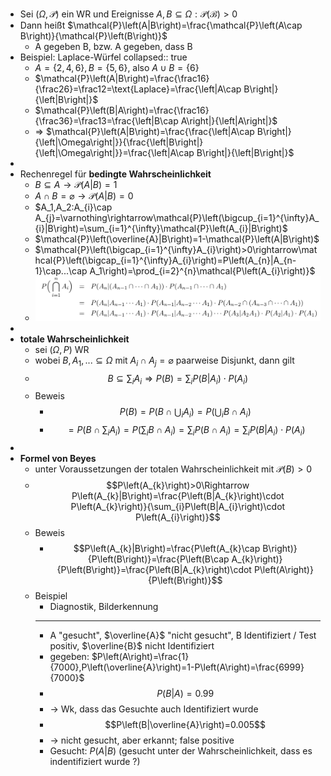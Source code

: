 - Sei $\left(\Omega,\mathcal{P}\right)$ ein WR und Ereignisse $A,B\subseteq\Omega:\mathcal{P\left(B\right)>0}$
- Dann heißt $\mathcal{P}\left(A|B\right)=\frac{\mathcal{P}\left(A\cap B\right)}{\mathcal{P}\left(B\right)}$
	- A gegeben B, bzw. A gegeben, dass B
- Beispiel: Laplace-Würfel
  collapsed:: true
	- $A=\left\lbrace2,4,6\right\rbrace,B=\left\lbrace5,6\right\rbrace$, also $A\cup B=\left\lbrace6\right\rbrace$
	- $\mathcal{P}\left(A|B\right)=\frac{\frac16}{\frac26}=\frac12=\text{Laplace}=\frac{\left|A\cap B\right|}{\left|B\right|}$
	- $\mathcal{P}\left(B|A\right)=\frac{\frac16}{\frac36}=\frac13=\frac{\left|B\cap A\right|}{\left|A\right|}$
	- => $\mathcal{P}\left(A|B\right)=\frac{\frac{\left|A\cap B\right|}{\left|\Omega\right|}}{\frac{\left|B\right|}{\left|\Omega\right|}}=\frac{\left|A\cap B\right|}{\left|B\right|}$
-
- Rechenregel für **bedingte Wahrscheinlichkeit**
	- $B\subseteq A\rightarrow\mathcal{P}\left(A|B\right)=1$
	- $A\cap B=\varnothing\rightarrow\mathcal{P}\left(A|B\right)=0$
	- $A_1,A_2:A_{i}\cap A_{j}=\varnothing\rightarrow\mathcal{P}\left(\bigcup_{i=1}^{\infty}A_{i}|B\right)=\sum_{i=1}^{\infty}\mathcal{P}\left(A_{i}|B\right)$
	- $\mathcal{P}\left(\overline{A}|B\right)=1-\mathcal{P}\left(A|B\right)$
	- $\mathcal{P}\left(\bigcap_{i=1}^{\infty}A_{i}\right)>0\rightarrow\mathcal{P}\left(\bigcap_{i=1}^{\infty}A_{i}\right)=P\left(A_{n}|A_{n-1}\cap...\cap A_1\right)=\prod_{i=2}^{n}\mathcal{P\left(A_{i}\right)}$
	- ![image.png](../assets/image_1745826441329_0.png)
-
- **totale Wahrscheinlichkeit**
	- sei $\left(\Omega,P\right)$ WR
	- wobei $B,A_1,...\subseteq\Omega$ mit $A_{i}\cap A_{j}=\varnothing$ paarweise Disjunkt, dann gilt
	- $$B\subseteq\sum_{i}A_{i}\Rightarrow P\left(B\right)=\sum_{i}P\left(B|A_{i}\right)\cdot P\left(A_{i}\right)$$
	- Beweis
		- $$P\left(B\right)=P\left(B\cap\bigcup_{i}A_{i}\right)=P\left(\bigcup_{i}B\cap A_{i}\right)$$
		- $$=P\left(B\cap\sum_{i}A_{i}\right)=P\left(\sum_{i}B\cap A_{i}\right)=\sum_{i}P\left(B\cap A_{i}\right)=\sum_{i}P\left(B|A_{i}\right)\cdot P\left(A_{i}\right)$$
-
- **Formel von Beyes**
	- unter Voraussetzungen der totalen Wahrscheinlichkeit mit $\mathcal{P}\left(B\right)>0$
	- $$P\left(A_{k}\right)>0\Rightarrow P\left(A_{k}|B\right)=\frac{P\left(B|A_{k}\right)\cdot P\left(A_{k}\right)}{\sum_{i}P\left(B|A_{i}\right)\cdot P\left(A_{i}\right)}$$
	- Beweis
		- $$P\left(A_{k}|B\right)=\frac{P\left(A_{k}\cap B\right)}{P\left(B\right)}=\frac{P\left(B\cap A_{k}\right)}{P\left(B\right)}=\frac{P\left(B|A_{k}\right)\cdot P\left(A\right)}{P\left(B\right)}$$
	- Beispiel
		- Diagnostik, Bilderkennung
		- ---
		- A "gesucht", $\overline{A}$ "nicht gesucht", B Identifiziert / Test positiv, $\overline{B}$ nicht Identifiziert
		- gegeben: $P\left(A\right)=\frac{1}{7000},P\left(\overline{A}\right)=1-P\left(A\right)=\frac{6999}{7000}$
		- $$P\left(B|A\right)=0.99$$
		- -> Wk, dass das Gesuchte auch Identifiziert wurde
		- $$P\left(B|\overline{A}\right)=0.005$$
		- -> nicht gesucht, aber erkannt; false positive
		- Gesucht: $P\left(A|B\right)$ (gesucht unter der Wahrscheinlichkeit, dass es indentifiziert wurde ?)